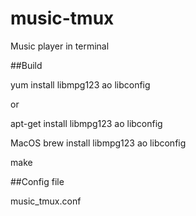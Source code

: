 music-tmux
==========

Music player in terminal


##Build

yum install libmpg123 ao libconfig

or

apt-get install libmpg123 ao libconfig

MacOS brew install libmpg123 ao libconfig

make

##Config file

music_tmux.conf


